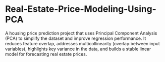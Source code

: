 # Real-Estate-Price-Modeling-Using-PCA
A housing price prediction project that uses Principal Component Analysis (PCA) to simplify the dataset and improve regression performance. It reduces feature overlap, addresses multicollinearity (overlap between input variables), highlights key variance in the data, and builds a stable linear model for forecasting real estate prices.
